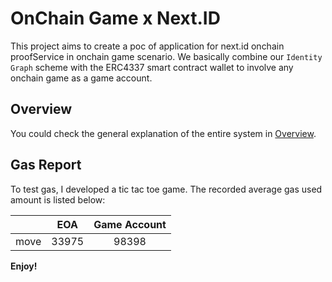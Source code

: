 # OnChain Game x Next.ID

This project aims to create a poc of application for next.id onchain proofService in onchain game scenario. We basically combine our `Identity Graph` scheme with the ERC4337 smart contract wallet to involve any onchain game as a game account.

## Overview

You could check the general explanation of the entire system in [Overview](docs/introduction.md).

## Gas Report

To test gas, I developed a tic tac toe game. The recorded average gas used amount is listed below:

|      |  EOA  | Game Account |
| ---- | :---: | :----------: |
| move | 33975 |    98398     |

**Enjoy!**
